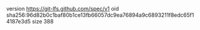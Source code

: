version https://git-lfs.github.com/spec/v1
oid sha256:96d82b0c1baf80b1ce13fb66057dc9ea76894a9c6893211f8edc65f14187e3d5
size 388
